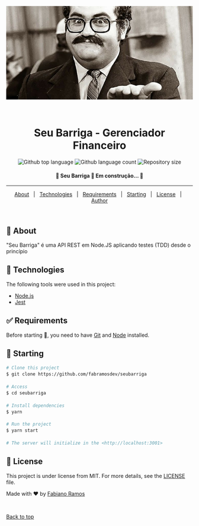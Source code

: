 <div align="center" id="top"> 
  <img src="./.github/seubarriga.jpg" alt="Seubarriga" />

  &#xa0;

  <!-- <a href="https://seubarriga.netlify.app">Demo</a> -->
</div>

<h1 align="center">Seu Barriga - Gerenciador Financeiro</h1>

<p align="center">
  <img alt="Github top language" src="https://img.shields.io/github/languages/top/fabramosdev/seubarriga?color=56BEB8">

  <img alt="Github language count" src="https://img.shields.io/github/languages/count/fabramosdev/seubarriga?color=56BEB8">

  <img alt="Repository size" src="https://img.shields.io/github/repo-size/fabramosdev/seubarriga?color=56BEB8">

  <!-- <img alt="Github issues" src="https://img.shields.io/github/issues/fabramosdev/seubarriga?color=56BEB8" /> -->

  <!-- <img alt="Github forks" src="https://img.shields.io/github/forks/fabramosdev/seubarriga?color=56BEB8" /> -->

  <!-- <img alt="Github stars" src="https://img.shields.io/github/stars/fabramosdev/seubarriga?color=56BEB8" /> -->
</p>

<!-- Status -->

 <h4 align="center"> 
	🚧  Seu Barriga 🚀 Em construção...  🚧
</h4> 

<hr>

<p align="center">
  <a href="#dart-about">About</a> &#xa0; | &#xa0;
  <a href="#rocket-technologies">Technologies</a> &#xa0; | &#xa0;
  <a href="#white_check_mark-requirements">Requirements</a> &#xa0; | &#xa0;
  <a href="#checkered_flag-starting">Starting</a> &#xa0; | &#xa0;
  <a href="#memo-license">License</a> &#xa0; | &#xa0;
  <a href="https://github.com/fabramosdev" target="_blank">Author</a>
</p>

<br>

## :dart: About ##

"Seu Barriga" é uma API REST em Node.JS aplicando testes (TDD) desde o princípio

## :rocket: Technologies ##

The following tools were used in this project:

- [Node.js](https://nodejs.org/en/)
- [Jest](https://jestjs.io/)

## :white_check_mark: Requirements ##

Before starting :checkered_flag:, you need to have [Git](https://git-scm.com) and [Node](https://nodejs.org/en/) installed.

## :checkered_flag: Starting ##

```bash
# Clone this project
$ git clone https://github.com/fabramosdev/seubarriga

# Access
$ cd seubarriga

# Install dependencies
$ yarn

# Run the project
$ yarn start

# The server will initialize in the <http://localhost:3001>
```

## :memo: License ##

This project is under license from MIT. For more details, see the [LICENSE](LICENSE.md) file.


Made with :heart: by <a href="https://github.com/fabramosdev" target="_blank">Fabiano Ramos</a>

&#xa0;

<a href="#top">Back to top</a>
